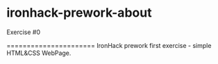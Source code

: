 ironhack-prework-about
======================

Exercise #0

======================
IronHack prework first exercise - simple HTML&CSS WebPage.
